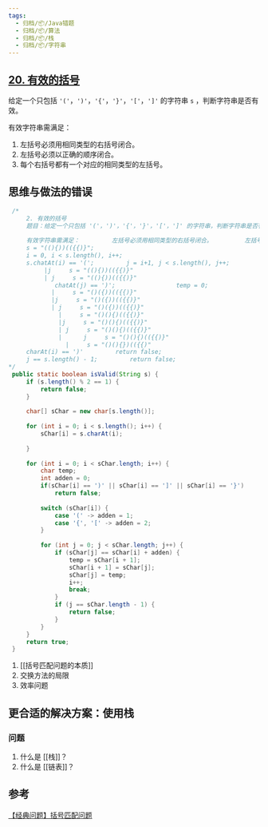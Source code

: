 ```yaml
---
tags:
  - 归档/📦/Java错题
  - 归档/📦/算法
  - 归档/📦/栈
  - 归档/📦/字符串
---
```


## [20. 有效的括号](https://leetcode.cn/problems/valid-parentheses/)

给定一个只包括 `'('`，`')'`，`'{'`，`'}'`，`'['`，`']'` 的字符串 `s` ，判断字符串是否有效。

有效字符串需满足：

1. 左括号必须用相同类型的右括号闭合。
2. 左括号必须以正确的顺序闭合。
3. 每个右括号都有一个对应的相同类型的左括号。

## 思维与做法的错误

```java
 /*  
     2. 有效的括号  
     题目：给定一个只包括 '('，')'，'{'，'}'，'['，']' 的字符串，判断字符串是否有效。  
  
     有效字符串需满足：         左括号必须用相同类型的右括号闭合。         左括号必须以正确的顺序闭合。         每个右括号都有一个对应的相同类型的左括号。     举例:  
     s = "((){))(({{)}";  
     i = 0, i < s.length(), i++;  
     s.chatAt(i) == '(';         j = i+1, j < s.length(), j++;  
          |j     s = "((){))(({{)}"  
          | j     s = "((){))(({{)}"  
             chatAt(j) == ')';                 temp = 0;                 temp = catAt(i+1);                 catAt(i+1) = charAt(j);                 charAt(j) = temp;                 i +=2;                 break;  
            |     s = "()({))(({{)}"  
            |j     s = "()({))(({{)}"  
            | j     s = "()({))(({{)}"  
              |     s = "()(){)(({{)}"  
              |j     s = "()(){)(({{)}"  
              | j     s = "()(){)(({{)}"  
              |      j     s = "()(){)(({{)}"  
                |     s = "()(){})(({{)"  
     charAt(i) == ')'         return false;  
     j == s.length() - 1;         return false;  
*/  
 public static boolean isValid(String s) {  
     if (s.length() % 2 == 1) {  
         return false;  
     }  
  
     char[] sChar = new char[s.length()];  
  
     for (int i = 0; i < s.length(); i++) {  
         sChar[i] = s.charAt(i);  
  
     }  
  
     for (int i = 0; i < sChar.length; i++) {  
         char temp;  
         int adden = 0;  
         if(sChar[i] == ')' || sChar[i] == ']' || sChar[i] == '}')  
             return false;  
  
         switch (sChar[i]) {  
             case '(' -> adden = 1;  
             case '{', '[' -> adden = 2;  
         }  
  
         for (int j = 0; j < sChar.length; j++) {  
             if (sChar[j] == sChar[i] + adden) {  
                 temp = sChar[i + 1];  
                 sChar[i + 1] = sChar[j];  
                 sChar[j] = temp;  
                 i++;  
                 break;  
             }  
             if (j == sChar.length - 1) {  
                 return false;  
             }  
         }  
     }  
     return true;  
 }
```

1. [[括号匹配问题的本质]]
2. 交换方法的局限
3. 效率问题

## 更合适的解决方案：使用栈

### 问题

1. 什么是 [[栈]]？
2. 什么是 [[链表]]？

## 参考

[【经典问题】括号匹配问题](https://blog.csdn.net/mgsky1/article/details/90612888)
